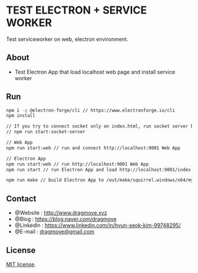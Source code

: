# TEST ELECTRON + SERVICE WORKER
Test serviceworker on web, electron environment.

## About
* Test Electron App that load localhost web page and install service worker


## Run

```sh
npm i -g @electron-forge/cli // https://www.electronforge.io/cli
npm install

// If you try to connect socket only on index.html, run socket server by nodemon
// npm run start:socket-server

// Web App
npm run start:web // run and connect http://localhost:9001 Web App

// Electron App
npm run start:web // run http://localhost:9001 Web App
npm run start // run Electron App and load http://localhost:9001/index.js

npm run make // build Electron App to /out/make/squirrel.windows/x64/my-app-0.0.1 Setup.exe file. install this file on windows env.
```


## Contact
* @Website : http://www.dragmove.xyz
* @Blog : https://blog.naver.com/dragmove
* @LinkedIn : https://www.linkedin.com/in/hyun-seok-kim-99748295/
* @E-mail : dragmove@gmail.com


## License
[MIT license](http://danro.mit-license.org/).